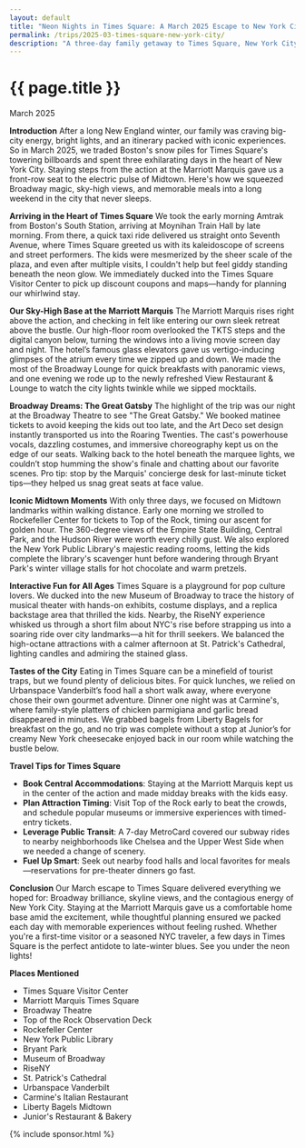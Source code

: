 ```yaml
---
layout: default
title: "Neon Nights in Times Square: A March 2025 Escape to New York City"
permalink: /trips/2025-03-times-square-new-york-city/
description: "A three-day family getaway to Times Square, New York City with a stay at the Marriott Marquis, dazzling skyline views, Broadway's The Great Gatsby, and midtown adventures in March 2025"
---
```

<h1>{{ page.title }}</h1>
<p class="subtitle">March 2025</p>

**Introduction**
After a long New England winter, our family was craving big-city energy, bright lights, and an itinerary packed with iconic experiences. So in March 2025, we traded Boston's snow piles for Times Square's towering billboards and spent three exhilarating days in the heart of New York City. Staying steps from the action at the Marriott Marquis gave us a front-row seat to the electric pulse of Midtown. Here's how we squeezed Broadway magic, sky-high views, and memorable meals into a long weekend in the city that never sleeps.

**Arriving in the Heart of Times Square**
We took the early morning Amtrak from Boston's South Station, arriving at Moynihan Train Hall by late morning. From there, a quick taxi ride delivered us straight onto Seventh Avenue, where Times Square greeted us with its kaleidoscope of screens and street performers. The kids were mesmerized by the sheer scale of the plaza, and even after multiple visits, I couldn't help but feel giddy standing beneath the neon glow. We immediately ducked into the Times Square Visitor Center to pick up discount coupons and maps—handy for planning our whirlwind stay.

**Our Sky-High Base at the Marriott Marquis**
The Marriott Marquis rises right above the action, and checking in felt like entering our own sleek retreat above the bustle. Our high-floor room overlooked the TKTS steps and the digital canyon below, turning the windows into a living movie screen day and night. The hotel’s famous glass elevators gave us vertigo-inducing glimpses of the atrium every time we zipped up and down. We made the most of the Broadway Lounge for quick breakfasts with panoramic views, and one evening we rode up to the newly refreshed View Restaurant & Lounge to watch the city lights twinkle while we sipped mocktails.

**Broadway Dreams: The Great Gatsby**
The highlight of the trip was our night at the Broadway Theatre to see "The Great Gatsby." We booked matinee tickets to avoid keeping the kids out too late, and the Art Deco set design instantly transported us into the Roaring Twenties. The cast's powerhouse vocals, dazzling costumes, and immersive choreography kept us on the edge of our seats. Walking back to the hotel beneath the marquee lights, we couldn’t stop humming the show's finale and chatting about our favorite scenes. Pro tip: stop by the Marquis' concierge desk for last-minute ticket tips—they helped us snag great seats at face value.

**Iconic Midtown Moments**
With only three days, we focused on Midtown landmarks within walking distance. Early one morning we strolled to Rockefeller Center for tickets to Top of the Rock, timing our ascent for golden hour. The 360-degree views of the Empire State Building, Central Park, and the Hudson River were worth every chilly gust. We also explored the New York Public Library's majestic reading rooms, letting the kids complete the library's scavenger hunt before wandering through Bryant Park's winter village stalls for hot chocolate and warm pretzels.

**Interactive Fun for All Ages**
Times Square is a playground for pop culture lovers. We ducked into the new Museum of Broadway to trace the history of musical theater with hands-on exhibits, costume displays, and a replica backstage area that thrilled the kids. Nearby, the RiseNY experience whisked us through a short film about NYC's rise before strapping us into a soaring ride over city landmarks—a hit for thrill seekers. We balanced the high-octane attractions with a calmer afternoon at St. Patrick's Cathedral, lighting candles and admiring the stained glass.

**Tastes of the City**
Eating in Times Square can be a minefield of tourist traps, but we found plenty of delicious bites. For quick lunches, we relied on Urbanspace Vanderbilt’s food hall a short walk away, where everyone chose their own gourmet adventure. Dinner one night was at Carmine's, where family-style platters of chicken parmigiana and garlic bread disappeared in minutes. We grabbed bagels from Liberty Bagels for breakfast on the go, and no trip was complete without a stop at Junior’s for creamy New York cheesecake enjoyed back in our room while watching the bustle below.

**Travel Tips for Times Square**
- **Book Central Accommodations**: Staying at the Marriott Marquis kept us in the center of the action and made midday breaks with the kids easy.
- **Plan Attraction Timing**: Visit Top of the Rock early to beat the crowds, and schedule popular museums or immersive experiences with timed-entry tickets.
- **Leverage Public Transit**: A 7-day MetroCard covered our subway rides to nearby neighborhoods like Chelsea and the Upper West Side when we needed a change of scenery.
- **Fuel Up Smart**: Seek out nearby food halls and local favorites for meals—reservations for pre-theater dinners go fast.

**Conclusion**
Our March escape to Times Square delivered everything we hoped for: Broadway brilliance, skyline views, and the contagious energy of New York City. Staying at the Marriott Marquis gave us a comfortable home base amid the excitement, while thoughtful planning ensured we packed each day with memorable experiences without feeling rushed. Whether you're a first-time visitor or a seasoned NYC traveler, a few days in Times Square is the perfect antidote to late-winter blues. See you under the neon lights!

**Places Mentioned**
- Times Square Visitor Center
- Marriott Marquis Times Square
- Broadway Theatre
- Top of the Rock Observation Deck
- Rockefeller Center
- New York Public Library
- Bryant Park
- Museum of Broadway
- RiseNY
- St. Patrick's Cathedral
- Urbanspace Vanderbilt
- Carmine's Italian Restaurant
- Liberty Bagels Midtown
- Junior's Restaurant & Bakery

{% include sponsor.html %}
